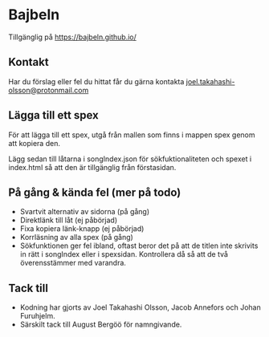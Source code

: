 # Bajbeln
Tillgänglig på https://bajbeln.github.io/

## Kontakt
Har du förslag eller fel du hittat får du gärna kontakta joel.takahashi-olsson@protonmail.com

## Lägga till ett spex
För att lägga till ett spex, utgå från mallen som finns i mappen spex genom att kopiera den. 

Lägg sedan till låtarna i songIndex.json för sökfuktionaliteten och spexet i index.html så att den är tillgänglig från förstasidan.

## På gång & kända fel (mer på todo)
- Svartvit alternativ av sidorna (på gång)
- Direktlänk till låt (ej påbörjad)
- Fixa kopiera länk-knapp (ej påbörjad)
- Korrläsning av alla spex (på gång)
- Sökfunktionen ger fel ibland, oftast beror det på att de titlen inte skrivits in rätt i songIndex eller i spexsidan. Kontrollera då så att de två överensstämmer med varandra.

## Tack till
- Kodning har gjorts av Joel Takahashi Olsson, Jacob Annefors och Johan Furuhjelm.
- Särskilt tack till August Bergöö för namngivande.
